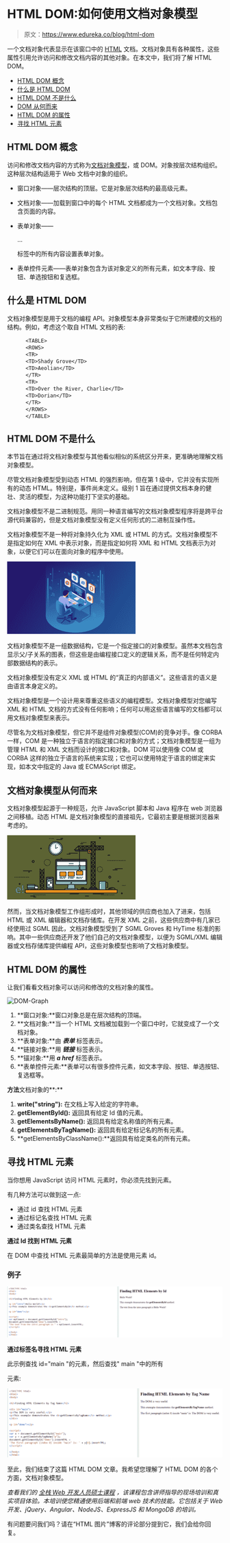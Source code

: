 # HTML DOM:如何使用文档对象模型

> 原文：<https://www.edureka.co/blog/html-dom>

一个文档对象代表显示在该窗口中的 [HTML](https://www.edureka.co/blog/what-is-html/) 文档。文档对象具有各种属性，这些属性引用允许访问和修改文档内容的其他对象。在本文中，我们将了解 HTML DOM。

*   [HTML DOM 概念](#concept)
*   [什么是 HTML DOM](#what-is)
*   [HTML DOM 不是什么](#what-is-not)
*   [DOM 从何而来](#where)
*   [HTML DOM 的属性](#properties)
*   [寻找 HTML 元素](#finding)

## **HTML DOM 概念**

访问和修改文档内容的方式称为[文档对象模型](https://www.edureka.co/blog/dom-in-javascript/)，或 DOM。对象按层次结构组织。这种层次结构适用于 Web 文档中对象的组织。

*   窗口对象——层次结构的顶层。它是对象层次结构的最高级元素。
*   文档对象——加载到窗口中的每个 HTML 文档都成为一个文档对象。文档包含页面的内容。
*   表单对象——

    <form>…</form>

    标签中的所有内容设置表单对象。
*   表单控件元素——表单对象包含为该对象定义的所有元素，如文本字段、按钮、单选按钮和复选框。

## **什么是 HTML DOM**

文档对象模型是用于文档的编程 API。对象模型本身非常类似于它所建模的文档的结构。例如，考虑这个取自 HTML 文档的表:

```
      <TABLE>
      <ROWS> 
      <TR> 
      <TD>Shady Grove</TD>
      <TD>Aeolian</TD> 
      </TR> 
      <TR>
      <TD>Over the River, Charlie</TD>
      <TD>Dorian</TD> 
      </TR> 
      </ROWS>
      </TABLE>
```

## **HTML DOM 不是什么**

本节旨在通过将文档对象模型与其他看似相似的系统区分开来，更准确地理解文档对象模型。

尽管文档对象模型受到动态 HTML 的强烈影响，但在第 1 级中，它并没有实现所有的动态 HTML。特别是，事件尚未定义。级别 1 旨在通过提供文档本身的健壮、灵活的模型，为这种功能打下坚实的基础。

文档对象模型不是二进制规范。用同一种语言编写的文档对象模型程序将是跨平台源代码兼容的，但是文档对象模型没有定义任何形式的二进制互操作性。

文档对象模型不是一种将对象持久化为 XML 或 HTML 的方式。文档对象模型不是指定如何在 XML 中表示对象，而是指定如何将 XML 和 HTML 文档表示为对象，以便它们可以在面向对象的程序中使用。

![HTML DOM is NOT](img/56f4f04a71898e7b558d265d2cbf4b83.png)

文档对象模型不是一组数据结构，它是一个指定接口的对象模型。虽然本文档包含显示父/子关系的图表，但这些是由编程接口定义的逻辑关系，而不是任何特定内部数据结构的表示。

文档对象模型没有定义 XML 或 HTML 的“真正的内部语义”。这些语言的语义是由语言本身定义的。

文档对象模型是一个设计用来尊重这些语义的编程模型。文档对象模型对您编写 XML 和 HTML 文档的方式没有任何影响；任何可以用这些语言编写的文档都可以用文档对象模型来表示。

尽管名为文档对象模型，但它并不是组件对象模型(COM)的竞争对手。像 CORBA 一样，COM 是一种独立于语言的指定接口和对象的方式；文档对象模型是一组为管理 HTML 和 XML 文档而设计的接口和对象。DOM 可以使用像 COM 或 CORBA 这样的独立于语言的系统来实现；它也可以使用特定于语言的绑定来实现，如本文中指定的 Java 或 ECMAScript 绑定。

## **文档对象模型从何而来**

文档对象模型起源于一种规范，允许 JavaScript 脚本和 Java 程序在 web 浏览器之间移植。动态 HTML 是文档对象模型的直接祖先，它最初主要是根据浏览器来考虑的。

![working of HTML](img/7a3aa46e9d1eb3cb474993818cd47d3b.png)

然而，当文档对象模型工作组形成时，其他领域的供应商也加入了进来，包括 HTML 或 XML 编辑器和文档存储库。在开发 XML 之前，这些供应商中有几家已经使用过 SGML 因此，文档对象模型受到了 SGML Groves 和 HyTime 标准的影响。其中一些供应商还开发了他们自己的文档对象模型，以便为 SGML/XML 编辑器或文档存储库提供编程 API，这些对象模型也影响了文档对象模型。

## **HTML DOM 的属性**

让我们看看文档对象可以访问和修改的文档对象的属性。

![DOM-Graph](img/eaac8a6834462ec0696783a925add781.png)

1.  **窗口对象:**窗口对象总是在层次结构的顶端。
2.  **文档对象:**当一个 HTML 文档被加载到一个窗口中时，它就变成了一个文档对象。
3.  **表单对象:**由 ***表单*** 标签表示。
4.  **链接对象:**用 ***链接*** 标签表示。
5.  **锚对象:**用 ***a href*** 标签表示。
6.  **表单控件元素:**表单可以有很多控件元素，如文本字段、按钮、单选按钮、复选框等。

**方法**文档对象的**:**

1.  **write("string"):** 在文档上写入给定的字符串。
2.  **getElementById():** 返回具有给定 Id 值的元素。
3.  **getElementsByName():** 返回具有给定名称值的所有元素。
4.  **getElementsByTagName():** 返回具有给定标记名的所有元素。
5.  **getElementsByClassName():**返回具有给定类名的所有元素。

## **寻找 HTML 元素**

当你想用 JavaScript 访问 HTML 元素时，你必须先找到元素。

有几种方法可以做到这一点:

*   通过 id 查找 HTML 元素
*   通过标记名查找 HTML 元素
*   通过类名查找 HTML 元素

**通过 Id 找到 HTML 元素**

在 DOM 中查找 HTML 元素最简单的方法是使用元素 id。

### 例子

![HTML DOM- Output-1](img/d0bfd2393f2a8b648937fa07ccd7f770.png)

**通过标签名寻找 HTML 元素**

此示例查找 id="main "的元素，然后查找" main "中的所有

元素:

![HTML DOM- Output-2](img/51bcb3b88e88a2429e4377bee05ff80d.png)

至此，我们结束了这篇 HTML DOM 文章。我希望您理解了 HTML DOM 的各个方面，文档对象模型。

*查看我们的  [全栈 Web 开发人员硕士课程](https://www.edureka.co/masters-program/full-stack-developer-training) ，该课程包含讲师指导的现场培训和真实项目体验。本培训使您精通使用后端和前端 web 技术的技能。它包括关于 Web 开发、jQuery、Angular、NodeJS、ExpressJS 和 MongoDB 的培训。*

有问题要问我们吗？请在“HTML 图片”博客的评论部分提到它，我们会给你回复。